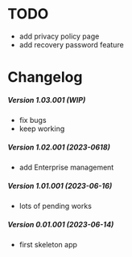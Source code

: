 TODO
====

 * add privacy policy page
 * add recovery password feature

Changelog
=========

##### Version 1.03.001 (WIP)
 * fix bugs
 * keep working

##### Version 1.02.001 (2023-0618)
 * add Enterprise management

##### Version 1.01.001 (2023-06-16)
 * lots of pending works

##### Version 0.01.001 (2023-06-14)
 * first skeleton app
